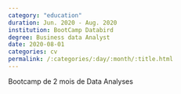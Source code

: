 ```yaml
---
category: "education"
duration: Jun. 2020 - Aug. 2020
institution: BootCamp Databird
degree: Business data Analyst
date: 2020-08-01
categories: cv
permalink: /:categories/:day/:month/:title.html
---
```


Bootcamp de 2 mois de Data Analyses